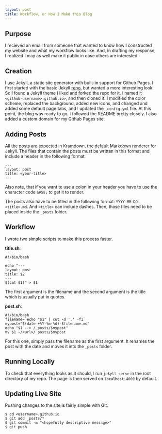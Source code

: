 ```yaml
---
layout: post
title: Workflow, or How I Make this Blog
---
```


## Purpose
I recieved an email from someone that wanted to know how I constructed my website and what my workflow looks like. And, in drafting my response, I realized I may as well make it public in case others are interested.

## Creation
I use Jekyll, a static site generator with built-in support for Github Pages. I first started with the basic Jekyll [repo](https://github.com/jekyll/jekyll), but wanted a more interesting look. So I found a Jekyll theme I liked and forked the repo for it. I named it `<github-username>.github.io>`, and then cloned it. I modified the color scheme, replaced the background, added new icons, and changed and added some default page tabs, and I updated the `_config.yml` file. At this point, the blog was ready to go. I followed the README pretty closely. I also added a custom domain for my Github Pages site. 

## Adding Posts
All the posts are expected in Kramdown, the default Markdown renderer for Jekyll. The files that contain the posts must be written in this format and include a header in the following format:
```
---
layout: post
title: <your-title>
---
```
Also note, that if you want to use a colon in your header you have to use the character code `&#58;` to get it to render.

The posts also have to be titled in the following format: `YYYY-MM-DD-<title>.md`. And `<title>` can include dashes. Then, those files need to be placed inside the `_posts` folder.

## Workflow
I wrote two simple scripts to make this process faster.

**title.sh**:

```
#!/bin/bash                                                                                                             

echo "--- 
layout: post 
title: $2 
--- 
$(cat $1)" > $1
```

The first argument is the filename and the second argument is the title which is usually put in quotes.

**post.sh**:

```
#!/bin/bash 
filename=`echo "$1" | cut -d '.' -f1` 
mypost="$(date +%Y-%m-%d)-$filename.md" 
echo "$1 --> /_posts/$mypost" 
mv $1 ~/<url>/_posts/$mypost
```

For this one, simply pass the filename as the first argument. It renames the post with the date and moves it into the `_posts` folder.

## Running Locally
To check that everything looks as it should, I run `jekyll serve` in the root directory of my repo. The page is then served on `localhost:4000` by default.

## Updating Live Site
Pushing changes to the site is fairly simple with Git.

```
$ cd <username>.github.io
$ git add _posts/*
$ git commit -m "<hopefully descriptive message>"
$ git push
```
